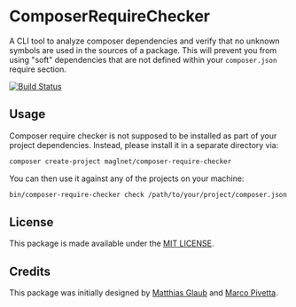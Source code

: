 # ComposerRequireChecker

A CLI tool to analyze composer dependencies and verify that no unknown symbols are used in the sources of a package.
This will prevent you from using "soft" dependencies that are not defined within your `composer.json` require section.

[![Build Status](https://travis-ci.org/maglnet/ComposerRequireChecker.svg?branch=master)](https://travis-ci.org/maglnet/ComposerRequireChecker)

## Usage

Composer require checker is not supposed to be installed as part of your project dependencies.
Instead, please install it in a separate directory via:

```sh
composer create-project maglnet/composer-require-checker
```

You can then use it against any of the projects on your machine:

```sh
bin/composer-require-checker check /path/to/your/project/composer.json
```

## License

This package is made available under the [MIT LICENSE](LICENSE).

## Credits

This package was initially designed by [Matthias Glaub](https://github.com/maglnet)
and [Marco Pivetta](https://github.com/ocramius).
